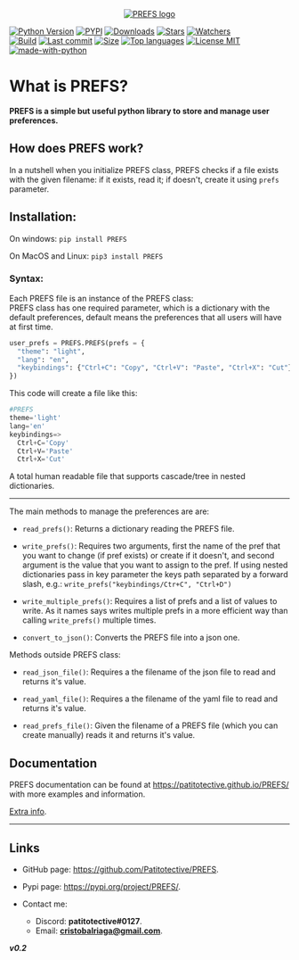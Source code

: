 <a id="user-content-prefs" class="anchor" aria-hidden="true" href="#prefs">
 
<div align="center">
  <img src="https://github.com/Patitotective/PREFS/blob/main/Images/logo1.png?raw=true" alt="PREFS logo">
</div>

</a>

[![Python Version](https://img.shields.io/pypi/pyversions/prefs)](https://pypi.org/project/prefs/)
[![PYPI](https://img.shields.io/pypi/v/prefs)](https://pypi.org/project/prefs/)
[![Downloads](https://pepy.tech/badge/prefs)](https://pepy.tech/project/prefs)
[![Stars](https://img.shields.io/github/stars/patitotective/prefs)](https://github.com/Patitotective/PREFS/stargazers)
[![Watchers](https://img.shields.io/github/watchers/Patitotective/PREFS)](https://github.com/Patitotective/PREFS/watchers)
<br/>
[![Build](https://img.shields.io/appveyor/build/Patitotective/PREFS)](https://ci.appveyor.com/project/Patitotective/prefs)
[![Last commit](https://img.shields.io/github/last-commit/Patitotective/PREFS)](https://github.com/Patitotective/PREFS/commits/main)
[![Size](https://img.shields.io/github/repo-size/Patitotective/PREFS)](https://github.com/Patitotective/PREFS)
[![Top languages](https://img.shields.io/github/languages/top/Patitotective/PREFS)](https://github.com/Patitotective/PREFS)
[![License MIT](https://img.shields.io/github/license/Patitotective/PREFS)](https://github.com/Patitotective/PREFS/)
<br/>
[![made-with-python](https://img.shields.io/badge/made%20with-python-blue)](https://www.python.org/)

# What is PREFS?
**PREFS is a simple but useful python library to store and manage user preferences.**

How does PREFS work?
---
In a nutshell when you initialize PREFS class, PREFS checks if a file exists with the given filename: if it exists, read it; if doesn't, create it using `prefs` parameter.

## Installation:

On windows:
`pip install PREFS`

On MacOS and Linux:
`pip3 install PREFS`

### Syntax:

Each PREFS file is an instance of the PREFS class:  
PREFS class has one required parameter, which is a dictionary with the default preferences, default means the preferences that all users will have at first time.

```Python
user_prefs = PREFS.PREFS(prefs = {
  "theme": "light", 
  "lang": "en", 
  "keybindings": {"Ctrl+C": "Copy", "Ctrl+V": "Paste", "Ctrl+X": "Cut"}
})
```

This code will create a file like this:

```python
#PREFS
theme='light'
lang='en'
keybindings=>
  Ctrl+C='Copy'
  Ctrl+V='Paste'
  Ctrl+X='Cut'
```

A total human readable file that supports cascade/tree in nested dictionaries.

---

The main methods to manage the preferences are are:

- `read_prefs()`: Returns a dictionary reading the PREFS file.

- `write_prefs()`: Requires two arguments, first the name of the pref that you want to change (if pref exists) or create if it doesn't, and second argument is the value that you want to assign to the pref. If using nested dictionaries pass in key parameter the keys path separated by a forward slash, e.g.: 
`write_prefs("keybindings/Ctr+C", "Ctrl+D")`

- `write_multiple_prefs()`: Requires a list of prefs and a list of values to write. As it names says writes multiple prefs in a more efficient way than calling `write_prefs()` multiple times.

- `convert_to_json()`: Converts the PREFS file into a json one.

Methods outside PREFS class:

- `read_json_file()`: Requires a the filename of the json file to read and returns it's value.

- `read_yaml_file()`: Requires a the filename of the yaml file to read and returns it's value.

- `read_prefs_file()`: Given the filename of a PREFS file (which you can create manually) reads it and returns it's value.

## Documentation

PREFS documentation can be found at https://patitotective.github.io/PREFS/ with more examples and information.

[Extra info](https://github.com/Patitotective/PREFS/blob/main/docs/EXTRAINFO.md).

---

## Links

- GitHub page: https://github.com/Patitotective/PREFS.
- Pypi page: https://pypi.org/project/PREFS/.

- Contact me:
  - Discord: **patitotective#0127**.
  - Email: **cristobalriaga@gmail.com**.



***v0.2***
